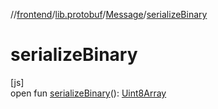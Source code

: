 //[frontend](../../../index.md)/[lib.protobuf](../index.md)/[Message](index.md)/[serializeBinary](serialize-binary.md)

# serializeBinary

[js]\
open fun [serializeBinary](serialize-binary.md)(): [Uint8Array](https://kotlinlang.org/api/latest/jvm/stdlib/org.khronos.webgl/-uint8-array/index.html)
